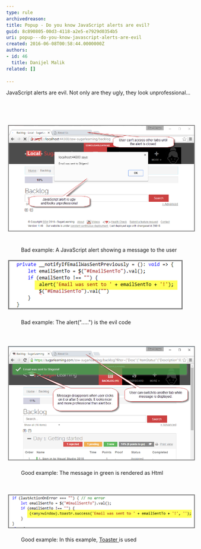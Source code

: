 ```yaml
---
type: rule
archivedreason: 
title: Popup - Do you know JavaScript alerts are evil?
guid: 8c890805-00d3-4118-a2e5-e7929d0354b5
uri: popup---do-you-know-javascript-alerts-are-evil
created: 2016-06-08T00:58:44.0000000Z
authors:
- id: 46
  title: Danijel Malik
related: []

---
```



​​​​​JavaScript alerts are evil. Not only are they ugly, they look unprofessional...<br>
<br><excerpt class='endintro'></excerpt><br>
<p><span style="font-size:10.8px;"><span style="font-size:10.8pt;display:none;"></span><br></span></p><p><span style="font-size:14.4px;line-height:23.04px;"><img src="JS_Alert.png" alt="" style="margin:0px 5px;width:808px;" /></span> <span style="color:#555555;font-size:0.9rem;font-weight:bold;line-height:1.5em;"> </span></p><dd class="ssw15-rteElement-FigureBad">B​​​ad example: A JavaScript alert showing a message to the user</dd><p><span style="font-size:14.4px;line-height:23.04px;"> </span></p><p><span style="font-size:14.4px;line-height:23.04px;"><img src="JSAlert_Code.png" alt="JSAlert_Code.png" style="margin:5px;" /><br></span></p><dd class="ssw15-rteElement-FigureBad">Bad example: The alert(".....") is the evil code<br></dd><p><span style="font-size:14.4px;line-height:23.04px;"><br></span></p><p><span style="font-size:14.4px;line-height:23.04px;"><img src="Toastr_Alert.png" alt="" style="margin:5px;width:808px;" /><br></span></p><dd class="ssw15-rteElement-FigureGood">Good example: The message in green is rendered as Html</dd><p class="ssw15-rteElement-P"><br></p><p class="ssw15-rteElement-P"><img src="JS_Alert_2.png" alt="JS_Alert_2.png" style="margin:5px;" /><br></p><dd class="ssw15-rteElement-FigureGood">Good example: In this example, <a href="https://github.com/CodeSeven/toastr">Toaster </a>is used</dd><p class="ssw15-rteElement-P"><br></p>


